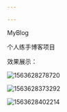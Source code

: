 ```yaml
---

---
```


MyBlog

 个人练手博客项目

效果展示：

![1563628278720](/MyBlog/assets/1563628278720.png)



![1563628373292](/MyBlog/assets/1563628373292.png)



![1563628402214](/MyBlog/assets/1563628402214.png)


